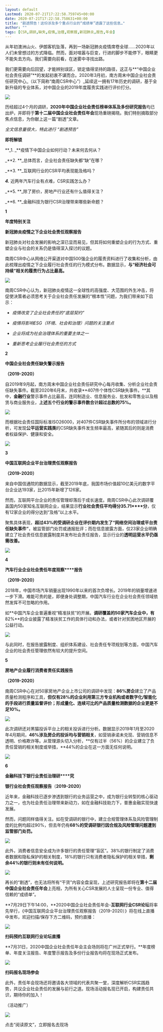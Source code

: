 ```yaml
---
layout: default
Lastmod: 2020-07-21T17:22:58.759745+00:00
date: 2020-07-21T17:22:58.758631+00:00
title: "剧透预告！这份涉及多个重点行业的“成绩单”透露了这些信息…"
author: ""
tags: [CSR,调研,缺失,疫情,治理,观察报,新冠肺炎,报告,年会]
---
```


从年初澳洲山火、伊朗客机坠落，再到一场新冠肺炎疫情席卷全球……2020年以人们未曾想过的方式降临。然而，面对喧嚣与巨变，行进的脚步不能停下，眼睛更不能失去方向。我们需要向前看，在迷雾中寻找出路。

我们更需要向后回望，才能辨别误区，锁定值得坚持的路径，这正与**“中国企业社会责任调研”**的发起初衷不谋而合。2020年3月初，南方周末中国企业社会责任研究中心_（以下简称“南周CSR中心”）_延续这一拥有17年历史的调研，基于全新升级的专业体系，对中国企业的2019年度履责实践进行评价打分。

![](https://images.weserv.nl/?url=https%3A//mmbiz.qpic.cn/mmbiz_jpg/SaiaDVicZo6YdJ1gIbvOoCxTCDckGdPkq4NLBLHI5DT9AGicnZSCyrXgEXtAyozZBh9DLZYfdSMibf7PfPElFIpIog/640%3Fwx_fmt%3Djpeg)

历经超过4个月的调研，**2020年中国企业社会责任榜单体系及多份研究报告**均已出炉，并即将于**第十二届中国企业社会责任年会**现场重磅揭晓。我们特别摘取部分焦点信息，为你献上这一篇“剧透”文章。

_全文信息量很大，特此进行 “剧透预告”_

**即将解锁**

  

  

**_1. _**疫情下中国企业如何行动？未来何去何从？

_**2. **_总体而言，企业社会责任缺失都“缺”在哪？

_**3. **_互联网行业的CSR平均表现能及格吗？

_**4.**_ 近两年汽车行业有点难，CSR实践怎么办？

_**5. **_除了房价，房地产行业还有什么值得关注？

_**6. **_金融科技为银行CSR治理带来哪些新命题？

**1**

**年度特别关注**

**新冠肺炎疫情之下企业社会责任观察报告**

  

新冠肺炎对社会发展的影响之深已显而易见，但其将如何重塑企业的行为方式、重塑企业与社会的关系仍是值得深入探讨的议题。

南周CSR中心从网络公开渠道对中国500强企业的履责资料进行了收集和分析，由此梳理出疫情之下企业履行社会责任的行为模式分布。数据显示，**与“经济社会可持续”相关的履责行为占比最高。**

![](https://images.weserv.nl/?url=https%3A//mmbiz.qpic.cn/mmbiz_jpg/SaiaDVicZo6YdJ1gIbvOoCxTCDckGdPkq4xibtc1EA6hGd0NPibQbiasyI3jFtlBibWR6dcoWzhurYSAibVibEKtniaAVrQ/640%3Fwx_fmt%3Djpeg)

南周CSR中心认为，新冠肺炎疫情这一全球性的高强度、大范围的外生冲击，将促使决策者必须思考关于企业社会责任发展的“根本性”问题，为我们带来如下启示：

*   _疫情改变了企业社会责任的“底层契约”_
    
*   _疫情将影响ESG（环境、社会和治理）问题的关注重点_
    
*   _企业将成为社会治理体系的重要主体之一_
    
*   _重新思考企业履行社会责任的方式_
    

**2**

**中国企业社会责任缺失警示报告**

**（2019-2020）**

  

自2019年9月起，南方周末中国企业社会责任研究中心每月收集、分析企业社会责任缺失事件。截至2020年6月末，共收录**407件个体性CSR缺失事件。**其中，**金融行业**警示事件占比最高，连同制造业、信息服务业、批发和零售业以及租赁与商业服务业，**上述五个行业的警示事件数合计超过总数的75%。**

![](https://images.weserv.nl/?url=https%3A//mmbiz.qpic.cn/mmbiz_jpg/SaiaDVicZo6YdJ1gIbvOoCxTCDckGdPkq4qpNj6ug35nsGdEDw2c6ibibm7oSNgY5bMRf7faH12t4aodX2VN6szPoA/640%3Fwx_fmt%3Djpeg)

而根据社会责任国际标准ISO26000，对407件CSR缺失事件所分布的领域进行分析，可发现**公平运营实践类**的CSR缺失事件发生频率最高，紧随其后的则是消费者权益保护、健康和安全。

![](https://images.weserv.nl/?url=https%3A//mmbiz.qpic.cn/mmbiz_jpg/SaiaDVicZo6YdJ1gIbvOoCxTCDckGdPkq4mzuuzHDRHbwXKR6MV1SdPiatvMGAOLv8XWWdWtreOrWrGK3ibMDCIKJg/640%3Fwx_fmt%3Djpeg)

**3**

**中国互联网企业平台治理责任观察报告**

**（2019-2020）**

  

来自中国信通院的数据显示，截至2019年底，我国市场价值超10亿美元的数字平台企业达193家，比2015年新增了126家。

然而，互联网平台企业的责任管理却落后于成长速度。南周CSR中心此次调研覆盖国内50家知名互联网企业，结果显示**行业社会责任平均得分35.71****分**，仅有12家企业的得分达到“及格”以上水平。

聚焦具体表现，**超过43%**的受调研企业在评价期内发生了**“网络空间治理或平台责任缺失事件”**，被监管部门处罚或通报批评；而在信息披露方面，仅23家企业明确建立了社会责任信息披露制度并发布社会责任报告，显示行业的**透明运营水平仍亟需改善。**

![](https://images.weserv.nl/?url=https%3A//mmbiz.qpic.cn/mmbiz_jpg/SaiaDVicZo6YdJ1gIbvOoCxTCDckGdPkq4GwobwDpoicxdBQd3BcYnVq7mrjDVQuKFIntM7Tekhic9QN2zhlZoE86w/640%3Fwx_fmt%3Djpeg)

**4**

**汽车行业企业社会责任年度观察****报告**

**（2019-2020）**

  

2018年，中国市场汽车销量出现1990年以来的首次负增长。2019年的销量增速进一步下滑。难能可贵的是，即便身处调整期，中国汽车行业在企业社会责任领域依然发挥不可忽略的作用。

如**中国汽车企业普遍重视“精准扶贫”的开展。**调研覆盖的50家汽车企业中，有**82%**的企业披露了精准扶贫工作的具体行动和办法，或者针对贫困地区开展的公益行动。

![](https://images.weserv.nl/?url=https%3A//mmbiz.qpic.cn/mmbiz_jpg/SaiaDVicZo6YdJ1gIbvOoCxTCDckGdPkq4QdM4kKrZNgm6icfKq8Lm3nKw8lGxWu2sriaCK1ibm3E9Eiap4ajxoj3fVg/640%3Fwx_fmt%3Djpeg)

与此同时，在报告披露制度、组织体系建设、社会责任专项规划等方面，中国汽车企业的社会责任管理依然有较大的提升空间。

**5**

**房地产企业履行消费者责任实践报告**

**（2019-2020）**

  

南周CSR中心在对50家房地产企业上市公司的调研中发现：**86%房企**建立了产品质量检测程序和工具，**但仅有28%**的企业利用第三方专业机构或者数字化/智能化的手段进行质量监督评价；形成量化、连续可比的产品质量检测数据的企业更是**不足10%。**

![](https://images.weserv.nl/?url=https%3A//mmbiz.qpic.cn/mmbiz_jpg/SaiaDVicZo6YdJ1gIbvOoCxTCDckGdPkq4rf5Zgibk1HcrsNzzEFWaXWCxlXiaX66JkmMCGeMDhhlauNEk7n0D8F0g/640%3Fwx_fmt%3Djpeg)

此次调研还对黑猫投诉平台上的相关投诉进行分析。数据显示2019年1月至2020年4月期间，**46%涉及房企的投诉均与营销相关**，如营销承诺未兑现、营销信息不透明、价格欺诈等。从管理源头切入分析，**仅有过半（56%）的企业建立了负责任营销的相关制度或举措，**44%的企业在这一方面无任何说明。

![](https://images.weserv.nl/?url=https%3A//mmbiz.qpic.cn/mmbiz_jpg/SaiaDVicZo6YdJ1gIbvOoCxTCDckGdPkq4CumaKb5dLfJBxrwmUVCjFTPrqME2qPyNoiaxiaxUaia2WUzMFiaib6VKcibw/640%3Fwx_fmt%3Djpeg)

**6**

**金融科技下银行业责任治理研****究**

**银行业社会责任观察报告**（**2019-2020）**

  

近年来，金融科技已逐步渗透到银行的业务运营之中，成为银行业转型的核心驱动力之一，也为社会责任治理带来新动力，如在金融科技助力下，普惠金融实现快速发展。

然而，问题同样值得关注。如在受调研的银行中，建立合规管理体系及风险管理制度的比例均超过90%，但去年仍有**68%的受调研银行因合规及风险管理问题遭到监管部门处罚。**

![](https://images.weserv.nl/?url=https%3A//mmbiz.qpic.cn/mmbiz_jpg/SaiaDVicZo6YdJ1gIbvOoCxTCDckGdPkq4KpWcibSTsdvcd3m4Bmxj1qhQIQdvia6kl4uiaGPQCiagBialhNY6IcTasicA/640%3Fwx_fmt%3Djpeg)

此外，消费者信息安全成为许多银行的责任管理“盲区”。38%的银行制定了消费者数据和隐私保护的相关制度，18%的银行只有消费者隐私保护的相关举措，**剩余44%的银行则未有任何说明。**

![](https://images.weserv.nl/?url=https%3A//mmbiz.qpic.cn/mmbiz_jpg/SaiaDVicZo6YdJ1gIbvOoCxTCDckGdPkq4Rx8ldeqyoz3NdB8sYfRyvxTicCkDkgtSvZNlfyKFh7SHoev0gxXJsXA/640%3Fwx_fmt%3Djpeg)

再长的“剧透”，也无法将所有“干货”内容全盘呈现，上述研究报告即将在**第十二届中国企业社会责任年会**上亮相，为所有关心CSR发展的人士呈现一份专业、值得信赖的“成绩单”。

**7月29日下午14:00，**2020中国企业社会责任年会-**互联网行业CSR论坛**将率先举行，《中国互联网企业平台治理责任观察报告（2019-2020）》将在线上直播中发布，欢迎扫描/保存下方二维码，预约直播：

![](https://images.weserv.nl/?url=https%3A//mmbiz.qpic.cn/mmbiz_png/SaiaDVicZo6YdJ1gIbvOoCxTCDckGdPkq4ZIfNhVU7L8nKia8cXRquzhicXHIdNLyjelsjUa5HMHZnQw8L9GyoWyJQ/640%3Fwx_fmt%3Dpng)

**扫码预约互联网行业论坛直播**

**7月31日，2020中国企业社会责任年会主会场则将在广州正式举行。**年度榜单、年度关注报告、年度警示报告及多份行业报告均将在现场正式发布。

![](https://images.weserv.nl/?url=https%3A//mmbiz.qpic.cn/mmbiz_png/SaiaDVicZo6YdJ1gIbvOoCxTCDckGdPkq4THJ2GvTAXBmt8PvJ9oNVPHnPHkhzFyhYsdVURSvSsPzaCBUTiaDT2Lg/640%3Fwx_fmt%3Dpng)

**扫码报名现场参会**

此外，责任年会现场还将邀请各大领域的代表共聚一堂，深度解析CSR实践趋势，共议企业社会责任的发展与前行之道。现场活动报名现已开启，构建责任共识，期待你的加入！

（活动推广）  

![](https://images.weserv.nl/?url=https%3A//mmbiz.qpic.cn/mmbiz_gif/SaiaDVicZo6YdJ1gIbvOoCxTCDckGdPkq4LPfnotmObbkTmsEHlrW4c2icMibJvKwWd9icGSPn1cH8yD8Rt9ft2q8IQ/640%3Fwx_fmt%3Dgif)

点击“阅读原文”，立即报名去现场

